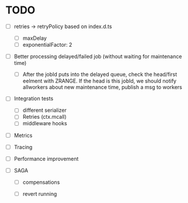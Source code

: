 # TODO

- [ ] retries -> retryPolicy based on index.d.ts
  - [ ] maxDelay
  - [ ] exponentialFactor: 2

- [ ] Better processing delayed/failed job (without waiting for maintenance time)
  - [ ] After the jobId puts into the delayed queue, check the head/first eelment with ZRANGE. If the head is this jobId, we should notify allworkers about new maintenance time, publish a msg to workers

- [ ] Integration tests
  - [ ] different serializer
  - [ ] Retries (ctx.mcall)
  - [ ] middleware hooks
  
- [ ] Metrics
- [ ] Tracing

- [ ] Performance improvement

- [ ] SAGA
  - [ ] compensations
  - [ ] revert running

